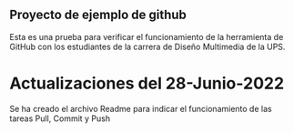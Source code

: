 ## Proyecto de ejemplo de github

Esta es una prueba para verificar el funcionamiento de la herramienta de GitHub con los estudiantes de la carrera de Diseño Multimedia de la UPS.

# Actualizaciones del 28-Junio-2022

Se ha creado el archivo Readme para indicar el funcionamiento de las tareas Pull, Commit y Push
